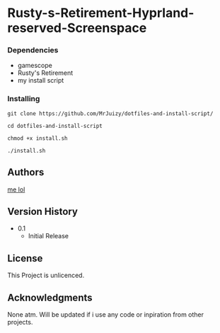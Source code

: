 # Rusty-s-Retirement-Hyprland-reserved-Screenspace

### Dependencies
- gamescope
- Rusty's Retirement
- my install script
### Installing

```git clone https://github.com/MrJuizy/dotfiles-and-install-script/```

```cd dotfiles-and-install-script```

```chmod +x install.sh```

```./install.sh```
## Authors
[me lol](https://github.com/MrJuizy/)
## Version History
* 0.1
    * Initial Release

## License
This Project is unlicenced.

## Acknowledgments
None atm. Will be updated if i use any code or inpiration from other projects.
